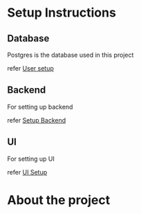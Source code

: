 
# Setup Instructions

## Database

Postgres is the database used in this project

refer [User setup](db-scripts/setup.sql)

## Backend

For setting up backend 

refer [Setup Backend](backend/backendsetup.md)


## UI

For setting up UI

refer [UI Setup](ui/README.md)

# About the project
